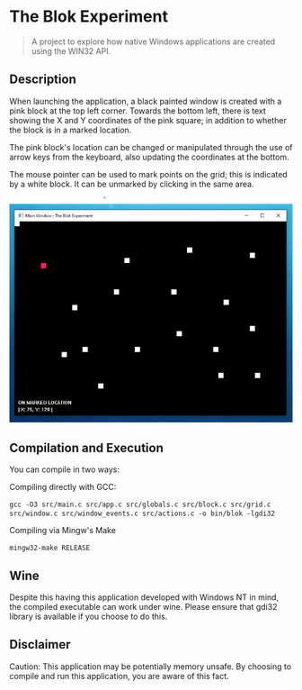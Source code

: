 # The Blok Experiment

> A project to explore how native Windows applications are created using the WIN32 API.


## Description

When launching the application, a black painted window is created with a pink block at the top left corner. Towards the bottom left, there is text showing the X and Y coordinates of the pink square; in addition to whether the block is in a marked location.

The pink block's location can be changed or manipulated through the use of arrow keys from the keyboard, also updating the coordinates at the bottom.

The mouse pointer can be used to mark points on the grid; this is indicated by a white block. It can be unmarked by clicking in the same area.

![Main Window of Application](./doc/MainWindow.png)


## Compilation and Execution

You can compile in two ways:

Compiling directly with GCC:
```shell
gcc -O3 src/main.c src/app.c src/globals.c src/block.c src/grid.c src/window.c src/window_events.c src/actions.c -o bin/blok -lgdi32
```

Compiling via Mingw's Make
```shell
mingw32-make RELEASE
```

## Wine

Despite this having this application developed with Windows NT in mind, the compiled executable can work under wine. Please ensure that gdi32 library is available if you choose to do this.


## Disclaimer

Caution: This application may be potentially memory unsafe. By choosing to compile and run this application, you are aware of this fact.